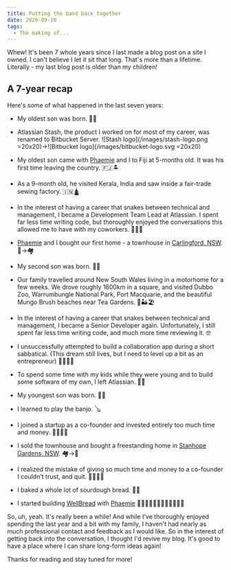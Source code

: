 ```yaml
---
title: Putting the band back together
date: 2020-09-10
tags:
  - The making of...
---
```


Whew! It's been 7 whole years since I last made a blog post on a site I owned. I can't believe I let it sit that long. That's more than a lifetime. Literally - my last blog post is older than my children!

## A 7-year recap

Here's some of what happened in the last seven years:

* My oldest son was born.
    👶🏻

* Atlassian Stash, the product I worked on for most of my career, was renamed to Bitbucket Server.
    ![Stash logo](/images/stash-logo.png =20x20)→![Bitbucket logo](/images/bitbucket-logo.svg =20x20)

* My oldest son came with [Phaemie](https://phaemie.com) and I to Fiji at 5-months old. It was his first time leaving the country.
    🇫🇯🏝

* As a 9-month old, he visited Kerala, India and saw inside a fair-trade sewing factory.
    🇮🇳🛕

* In the interest of having a career that snakes between technical and management, I became a Development Team Lead at Atlassian. I spent far less time writing code, but thoroughly enjoyed the conversations this allowed me to have with my coworkers.
    👨🏽‍💼

* [Phaemie](https://phaemie.com) and I bought our first home - a townhouse in [Carlingford, NSW](https://en.wikipedia.org/wiki/Carlingford,_New_South_Wales).
    💸→🏘

* My second son was born.
    👶🏻

* Our family travelled around New South Wales living in a motorhome for a few weeks. We drove roughly 1600km in a square, and visited Dubbo Zoo, Warrumbungle National Park, Port Macquarie, and the beautiful Mungo Brush beaches near Tea Gardens.
    🚙🏜🏖

* In the interest of having a career that snakes between technical and management, I became a Senior Developer again. Unfortunately, I still spent far less time writing code, and much more time reviewing it.
    🤓

* I unsuccessfully attempted to build a collaboration app during a short sabbatical. (This dream still lives, but I need to level up a bit as an entrepreneur)
    👨🏻‍💻🤝

* To spend some time with my kids while they were young and to build some software of my own, I left Atlassian.
    👋🏼

* My youngest son was born.
    👶🏻

* I learned to play the banjo.
    🪕

* I joined a startup as a co-founder and invested entirely too much time and money.
    🕵🏼‍♂️💸

* I sold the townhouse and bought a freestanding home in [Stanhope Gardens, NSW](https://en.wikipedia.org/wiki/Stanhope_Gardens,_New_South_Wales).
    🏘→🏡

* I realized the mistake of giving so much time and money to a co-founder I couldn't trust, and quit.
    🤦🏻‍♂️🤕

* I baked a whole lot of sourdough bread.
    🥖🍞

* I started building [WellBread](https://getwellbread.com) with [Phaemie](https://phaemie.com)
    👩🏿‍🍳👨🏻‍🍳🧑🏽‍🍳👨🏾‍🍳

So, uh, yeah. It's really been a while! And while I've thoroughly enjoyed spending the last year and a bit with my family, I haven't had nearly as much professional contact and feedback as I would like. So in the interest of getting back into the conversation, I thought I'd revive my blog. It's good to have a place where I can share long-form ideas again!

Thanks for reading and stay tuned for more!
